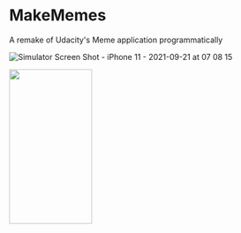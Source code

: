 # MakeMemes
A remake of Udacity's Meme application programmatically

![Simulator Screen Shot - iPhone 11 - 2021-09-21 at 07 08 15](https://user-images.githubusercontent.com/90184422/134120505-15162785-fb5b-4d06-9f4e-ee0ac2657a35.png)

<img src="https://user-images.githubusercontent.com/16319829/81180309-2b51f000-8fee-11ea-8a78-ddfe8c3412a7.png" width="150" height="280">
